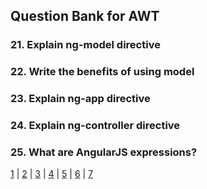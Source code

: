 ## Question Bank for AWT

### 21. Explain ng-model directive

### 22. Write the benefits of using model

### 23. Explain ng-app directive

### 24. Explain ng-controller directive

### 25. What are AngularJS expressions?

[1](index.md) | [2](two.md) | [3](three.md) | [4](4.md) | [5](5.md) | [6](6.md) | [7](7.md)
